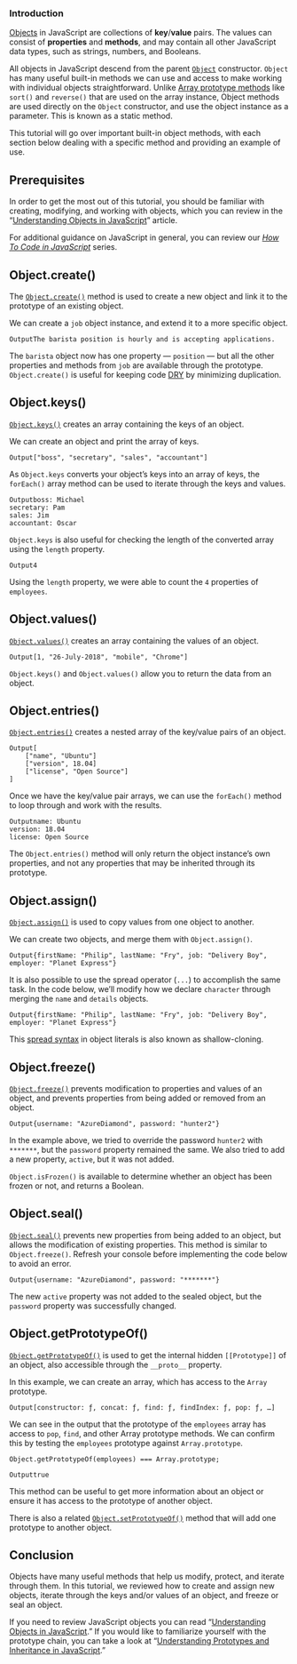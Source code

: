 ### Introduction

[Objects](https://www.digitalocean.com/community/tutorials/understanding-objects-in-javascript) in JavaScript are collections of **key**/**value** pairs. The values can consist of **properties** and **methods**, and may contain all other JavaScript data types, such as strings, numbers, and Booleans.

All objects in JavaScript descend from the parent [`Object`](https://developer.mozilla.org/en-US/docs/Web/JavaScript/Reference/Global_Objects/Object) constructor. `Object` has many useful built-in methods we can use and access to make working with individual objects straightforward. Unlike [Array prototype methods](https://www.digitalocean.com/community/tutorials/how-to-use-array-methods-in-javascript-mutator-methods) like `sort()` and `reverse()` that are used on the array instance, Object methods are used directly on the `Object` constructor, and use the object instance as a parameter. This is known as a static method.

This tutorial will go over important built-in object methods, with each section below dealing with a specific method and providing an example of use.

## Prerequisites

In order to get the most out of this tutorial, you should be familiar with creating, modifying, and working with objects, which you can review in the “[Understanding Objects in JavaScript](https://www.digitalocean.com/community/tutorials/understanding-objects-in-javascript)” article.

For additional guidance on JavaScript in general, you can review our _[How To Code in JavaScript](https://www.digitalocean.com/community/tutorial_series/how-to-code-in-javascript)_ series.

## Object.create()

The [`Object.create()`](https://developer.mozilla.org/en-US/docs/Web/JavaScript/Reference/Global_Objects/Object/create) method is used to create a new object and link it to the prototype of an existing object.

We can create a `job` object instance, and extend it to a more specific object.

```
OutputThe barista position is hourly and is accepting applications.
```

The `barista` object now has one property — `position` — but all the other properties and methods from `job` are available through the prototype. `Object.create()` is useful for keeping code [DRY](https://www.digitalocean.com/community/tutorials/digitalocean-community-glossary#dry-development) by minimizing duplication.

## Object.keys()

[`Object.keys()`](https://developer.mozilla.org/en-US/docs/Web/JavaScript/Reference/Global_Objects/Object/keys) creates an array containing the keys of an object.

We can create an object and print the array of keys.

```
Output["boss", "secretary", "sales", "accountant"]
```

As `Object.keys` converts your object’s keys into an array of keys, the `forEach()` array method can be used to iterate through the keys and values.

```
Outputboss: Michael
secretary: Pam
sales: Jim
accountant: Oscar
```

`Object.keys` is also useful for checking the length of the converted array using the `length` property.

```
Output4
```

Using the `length` property, we were able to count the `4` properties of `employees`.

## Object.values()

[`Object.values()`](https://developer.mozilla.org/en-US/docs/Web/JavaScript/Reference/Global_Objects/Object/values) creates an array containing the values of an object.

```
Output[1, "26-July-2018", "mobile", "Chrome"]
```

`Object.keys()` and `Object.values()` allow you to return the data from an object.

## Object.entries()

[`Object.entries()`](https://developer.mozilla.org/en-US/docs/Web/JavaScript/Reference/Global_Objects/Object/entries) creates a nested array of the key/value pairs of an object.

```
Output[
    ["name", "Ubuntu"]
    ["version", 18.04]
    ["license", "Open Source"]
]
```

Once we have the key/value pair arrays, we can use the `forEach()` method to loop through and work with the results.

```
Outputname: Ubuntu
version: 18.04
license: Open Source
```

The `Object.entries()` method will only return the object instance’s own properties, and not any properties that may be inherited through its prototype.

## Object.assign()

[`Object.assign()`](https://developer.mozilla.org/en-US/docs/Web/JavaScript/Reference/Global_Objects/Object/assign) is used to copy values from one object to another.

We can create two objects, and merge them with `Object.assign()`.

```
Output{firstName: "Philip", lastName: "Fry", job: "Delivery Boy", employer: "Planet Express"}
```

It is also possible to use the spread operator (`...`) to accomplish the same task. In the code below, we’ll modify how we declare `character` through merging the `name` and `details` objects.

```
Output{firstName: "Philip", lastName: "Fry", job: "Delivery Boy", employer: "Planet Express"}
```

This [spread syntax](https://developer.mozilla.org/en-US/docs/Web/JavaScript/Reference/Operators/Spread_syntax#Spread_in_object_literals) in object literals is also known as shallow-cloning.

## Object.freeze()

[`Object.freeze()`](https://developer.mozilla.org/en-US/docs/Web/JavaScript/Reference/Global_Objects/Object/freeze) prevents modification to properties and values of an object, and prevents properties from being added or removed from an object.

```
Output{username: "AzureDiamond", password: "hunter2"}
```

In the example above, we tried to override the password `hunter2` with `*******`, but the `password` property remained the same. We also tried to add a new property, `active`, but it was not added.

`Object.isFrozen()` is available to determine whether an object has been frozen or not, and returns a Boolean.

## Object.seal()

[`Object.seal()`](https://developer.mozilla.org/en-US/docs/Web/JavaScript/Reference/Global_Objects/Object/seal) prevents new properties from being added to an object, but allows the modification of existing properties. This method is similar to `Object.freeze()`. Refresh your console before implementing the code below to avoid an error.

```
Output{username: "AzureDiamond", password: "*******"}
```

The new `active` property was not added to the sealed object, but the `password` property was successfully changed.

## Object.getPrototypeOf()

[`Object.getPrototypeOf()`](https://developer.mozilla.org/en-US/docs/Web/JavaScript/Reference/Global_Objects/Object/getPrototypeOf) is used to get the internal hidden `[[Prototype]]` of an object, also accessible through the `__proto__` property.

In this example, we can create an array, which has access to the `Array` prototype.

```
Output[constructor: ƒ, concat: ƒ, find: ƒ, findIndex: ƒ, pop: ƒ, …]
```

We can see in the output that the prototype of the `employees` array has access to `pop`, `find`, and other Array prototype methods. We can confirm this by testing the `employees` prototype against `Array.prototype`.

```
Object.getPrototypeOf(employees) === Array.prototype;
```

```
Outputtrue
```

This method can be useful to get more information about an object or ensure it has access to the prototype of another object.

There is also a related [`Object.setPrototypeOf()`](https://developer.mozilla.org/en-US/docs/Web/JavaScript/Reference/Global_Objects/Object/setPrototypeOf) method that will add one prototype to another object.

## Conclusion

Objects have many useful methods that help us modify, protect, and iterate through them. In this tutorial, we reviewed how to create and assign new objects, iterate through the keys and/or values of an object, and freeze or seal an object.

If you need to review JavaScript objects you can read “[Understanding Objects in JavaScript](https://www.digitalocean.com/community/tutorials/understanding-objects-in-javascript).” If you would like to familiarize yourself with the prototype chain, you can take a look at “[Understanding Prototypes and Inheritance in JavaScript](https://www.digitalocean.com/community/tutorials/understanding-prototypes-and-inheritance-in-javascript).”
